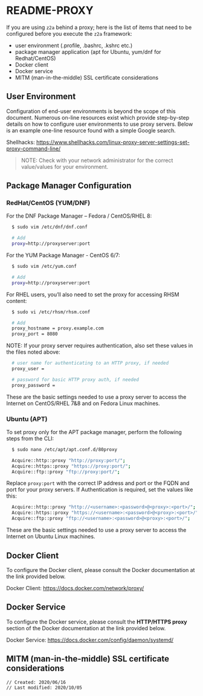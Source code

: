 <!---
.. ===============LICENSE_START=======================================================
.. Acumos CC-BY-4.0
.. ===================================================================================
.. Copyright (C) 2018 AT&T Intellectual Property & Tech Mahindra. All rights reserved.
.. ===================================================================================
.. This Acumos documentation file is distributed by AT&T and Tech Mahindra
.. under the Creative Commons Attribution 4.0 International License (the "License");
.. you may not use this file except in compliance with the License.
.. You may obtain a copy of the License at
..
..      http://creativecommons.org/licenses/by/4.0
..
.. This file is distributed on an "AS IS" BASIS,
.. WITHOUT WARRANTIES OR CONDITIONS OF ANY KIND, either express or implied.
.. See the License for the specific language governing permissions and
.. limitations under the License.
.. ===============LICENSE_END=========================================================
-->

# README-PROXY

If you are using `z2a` behind a proxy; here is the list of items that need to
be configured before you execute the `z2a` framework:

* user environment (.profile, .bashrc, .kshrc etc.)
* package manager application (apt for Ubuntu, yum/dnf for Redhat/CentOS)
* Docker client
* Docker service
* MITM (man-in-the-middle) SSL certificate considerations

## User Environment

Configuration of end-user environments is beyond the scope of this document.
Numerous on-line resources exist which provide step-by-step details on how to
configure user environments to use proxy servers.  Below is an example
one-line resource found with a simple Google search.

Shellhacks:
<https://www.shellhacks.com/linux-proxy-server-settings-set-proxy-command-line/>

>NOTE: Check with your network administrator for the correct value/values for
>your environment.

## Package Manager Configuration

### RedHat/CentOS (YUM/DNF)

For the DNF Package Manager – Fedora / CentOS/RHEL 8:

```bash
  $ sudo vim /etc/dnf/dnf.conf

  # Add
  proxy=http://proxyserver:port
```

For the YUM Package Manager - CentOS 6/7:

```bash
  $ sudo vim /etc/yum.conf

  # Add
  proxy=http://proxyserver:port
```

For RHEL users, you’ll also need to set the proxy for accessing RHSM content:

```bash
  $ sudo vi /etc/rhsm/rhsm.conf

  # Add
  proxy_hostname = proxy.example.com
  proxy_port = 8080
```

  NOTE: If your proxy server requires authentication, also set these values in
  the files noted above:

```bash
  # user name for authenticating to an HTTP proxy, if needed
  proxy_user =

  # password for basic HTTP proxy auth, if needed
  proxy_password =
```

These are the basic settings needed to use a proxy server to access the
Internet on CentOS/RHEL 7&8 and on Fedora Linux machines.

### Ubuntu (APT)

To set proxy only for the APT package manager, perform the following
steps from the CLI:

```bash
  $ sudo nano /etc/apt/apt.conf.d/80proxy

  Acquire::http::proxy "http://proxy:port/";
  Acquire::https::proxy "https://proxy:port/";
  Acquire::ftp::proxy "ftp://proxy:port/";
```

Replace `proxy:port` with the correct IP address and port or the FQDN
and port for your proxy servers. If Authentication is required, set
the values like this:

```bash
  Acquire::http::proxy "http://<username>:<password>@<proxy>:<port>/";
  Acquire::https::proxy "https://<username>:<password>@<proxy>:<port>/";
  Acquire::ftp::proxy "ftp://<username>:<password>@<proxy>:<port>/";
```

These are the basic settings needed to use a proxy server to access the
Internet on Ubuntu Linux machines.

## Docker Client

To configure the Docker client, please consult the Docker documentation at the
link provided below.

Docker Client: <https://docs.docker.com/network/proxy/>

## Docker Service

To configure the Docker service, please consult the **HTTP/HTTPS proxy**
section of the Docker documentation at the link provided below.

Docker Service: <https://docs.docker.com/config/daemon/systemd/>

## MITM (man-in-the-middle) SSL certificate considerations

```bash
// Created: 2020/06/16
// Last modified: 2020/10/05
```

